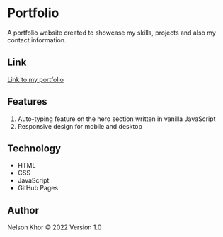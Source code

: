 # Portfolio

A portfolio website created to showcase my skills, projects and also my contact information.

## Link

[Link to my portfolio](https://cnkhor.dev/)

## Features

1. Auto-typing feature on the hero section written in vanilla JavaScript
1. Responsive design for mobile and desktop

## Technology

- HTML
- CSS
- JavaScript
- GitHub Pages

## Author

Nelson Khor &copy; 2022
Version 1.0
